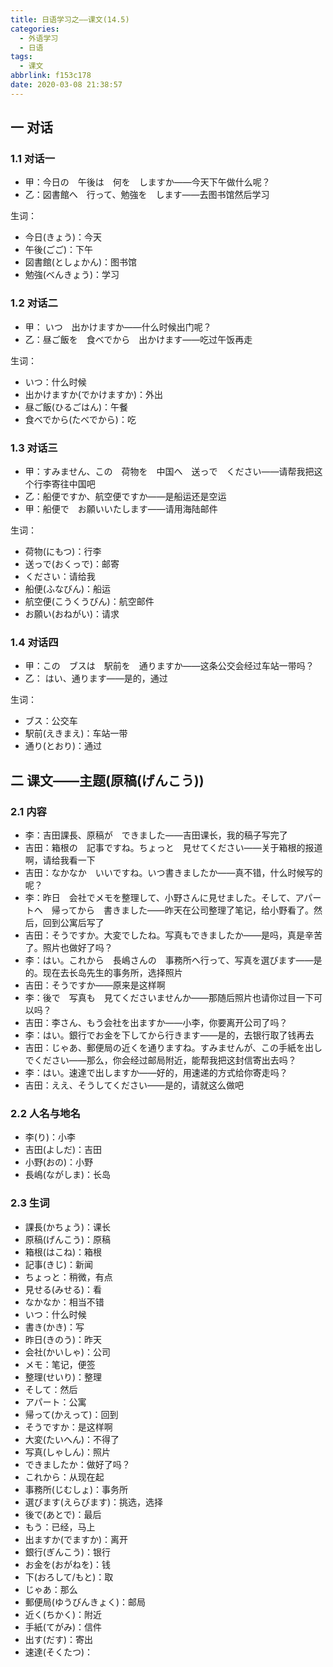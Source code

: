 ```yaml
---
title: 日语学习之——课文(14.5)
categories:
  - 外语学习
  - 日语
tags:
  - 课文
abbrlink: f153c178
date: 2020-03-08 21:38:57
---
```

##  一 对话

### 1.1 对话一

* 甲：今日の　午後は　何を　しますか——今天下午做什么呢？
* 乙：図書館へ　行って、勉強を　します——去图书馆然后学习
<!--more-->

生词：  

* 今日(きょう)：今天
* 午後(ごご)：下午
* 図書館(としょかん)：图书馆
* 勉強(べんきょう)：学习

### 1.2 对话二

* 甲： いつ　出かけますか——什么时候出门呢？
* 乙：昼ご飯を　食べでから　出かけます——吃过午饭再走

生词：  

* いつ：什么时候
* 出かけますか(でかけますか)：外出
* 昼ご飯(ひるごはん)：午餐
* 食べでから(たべでから)：吃

### 1.3 对话三

* 甲：すみません、この　荷物を　中国へ　送っで　ください——请帮我把这个行李寄往中国吧
* 乙：船便ですか、航空便ですか——是船运还是空运
* 甲：船便で　お願いいたします——请用海陆邮件

生词： 

* 荷物(にもつ)：行李
* 送っで(おくっで)：邮寄
* ください：请给我
* 船便(ふなびん)：船运　
* 航空便(こうくうびん)：航空邮件
* お願い(おねがい)：请求

### 1.4 对话四

*  甲：この　ブスは　駅前を　通りますか——这条公交会经过车站一带吗？
* 乙：  はい、通ります——是的，通过

生词：  

* ブス：公交车
* 駅前(えきまえ)：车站一带
* 通り(とおり)：通过

## 二 课文——主题(原稿(げんこう))

### 2.1 内容

* 李：吉田課長、原稿が　できました——吉田课长，我的稿子写完了
* 吉田：箱根の　記事ですね。ちょっと　見せてください——关于箱根的报道啊，请给我看一下
* 吉田：なかなか　いいですね。いつ書きましたか——真不错，什么时候写的呢？
* 李：昨日　会社でメモを整理して、小野さんに見せました。そして、アパートへ　帰ってから　書きました——昨天在公司整理了笔记，给小野看了。然后，回到公寓后写了
* 吉田：そうですか。大変でしたね。写真もできましたか——是吗，真是辛苦了。照片也做好了吗？
* 李：はい。これから　長嶋さんの　事務所へ行って、写真を選びます——是的。现在去长岛先生的事务所，选择照片
* 吉田：そうですか——原来是这样啊
* 李：後で　写真も　見てくださいませんか——那随后照片也请你过目一下可以吗？
* 吉田：李さん、もう会社を出ますか——小李，你要离开公司了吗？
* 李：はい。銀行でお金を下してから行きます——是的，去银行取了钱再去
* 吉田：じゃあ、郵便局の近くを通りますね。すみませんが、この手紙を出しでください——那么，你会经过邮局附近，能帮我把这封信寄出去吗？
* 李：はい。速達で出しますか——好的，用速递的方式给你寄走吗？
* 吉田：ええ、そうしてください——是的，请就这么做吧

### 2.2 人名与地名

* 李(り)：小李
* 吉田(よしだ)：吉田
* 小野(おの)：小野
* 長嶋(ながしま)：长岛

### 2.3 生词
* 課長(かちょう)：课长
* 原稿(げんこう)：原稿
* 箱根(はこね)：箱根
* 記事(きじ)：新闻
* ちょっと：稍微，有点
* 見せる(みせる)：看
* なかなか：相当不错
* いつ：什么时候
* 書き(かき)：写
* 昨日(きのう)：昨天
* 会社(かいしゃ)：公司
* メモ：笔记，便签
* 整理(せいり)：整理
* そして：然后
* アパート：公寓
* 帰って(かえって)：回到
* そうですか：是这样啊
* 大変(たいへん)：不得了
* 写真(しゃしん)：照片
* できましたか：做好了吗？
* これから：从现在起
* 事務所(じむしょ)：事务所
* 選びます(えらびます)：挑选，选择
* 後で(あとで)：最后
* もう：已经，马上
* 出ますか(でますか)：离开
* 銀行(ぎんこう)：银行
* お金を(おがねを)：钱
* 下(おろして/もと)：取
* じゃあ：那么
* 郵便局(ゆうびんきょく)：邮局
* 近く(ちかく)：附近
* 手紙(てがみ)：信件
* 出す(だす)：寄出
* 速達(そくたつ)：

